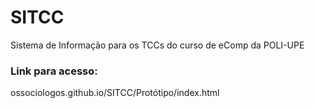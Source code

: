 # SITCC
Sistema de Informação para os TCCs do curso de eComp da POLI-UPE

### Link para acesso:
ossociologos.github.io/SITCC/Protótipo/index.html
